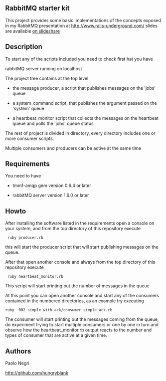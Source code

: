 ## RabbitMQ starter kit

This project provides some basic implementations of the concepts exposed
in my RabbitMQ presentation at http://www.rails-underground.com/
slides are available [on slideshare](http://www.slideshare.net/hungryblank/distributed-and-concurrent-programming-with-rabbitmq-and-eventmachine-rails-underground-2009 "Distributed and concurrent programming with RabbitMQ and EventMachine Rails Underground 2009")
## Description
  To start any of the scripts included you need to check first hat you have

  rabbitMQ server running on localhost

  The project tree contains at the top level 

*   the message producer, a script that publishes messages on the 'jobs' queue

*   a system_command script, that publishes the argument passed on the 'system' queue

*   a heartbeat_monitor script that collects the messages on the heartbeat
    queue and polls the 'jobs' queue status

  The rest of project is divided in directory, every directory includes one or more
  consumer scripts.

  Multiple consumers and producers can be active at the same time 
  
## Requirements
  You need to have 

* tmm1-amqp gem version 0.6.4 or later

* rabbitMQ server version 1.6.0 or later

## Howto
  After installing the software listed in the requirements open a console on
  your system, and from the top directory of this repository execute

     ruby producer.rb

  this will start the producer script that will start publishing messages on
  the queue.

  After that open another console and always from the top directory of this
  repository execute

     ruby heartbeat_monitor.rb

  This script will start printing out the number of messages in the queue

  At this point you can open another console and start any of the consumers
  contained in the numbered directories, as an example try executing

    ruby  002_simple_with_ack/consumer_simple_ack.rb

  The consumer will start printing out the messages coming from the queue,
  do experiment trying to start multiple consumers or one by one in turn and
  observe how the heartbeat_monitor.rb output reacts to the number and types
  of consumer that are active at a given time.

## Authors
  Paolo Negri

http://github.com/hungryblank
